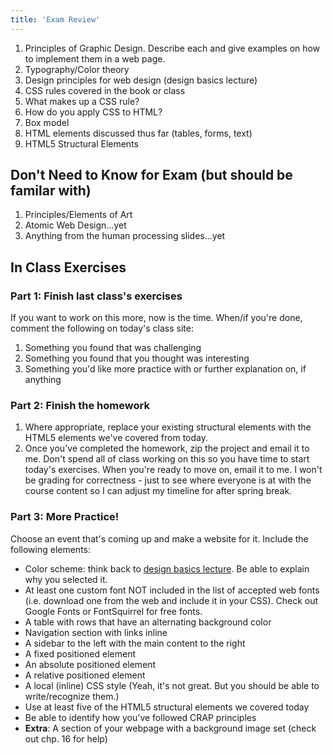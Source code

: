 ```yaml
---
title: 'Exam Review'
---
```


1. Principles of Graphic Design. Describe each and give examples on how to implement them in a web page.
1. Typography/Color theory
1. Design principles for web design (design basics lecture)
1. CSS rules covered in the book or class
1. What makes up a CSS rule?
1. How do you apply CSS to HTML?
1. Box model
1. HTML elements discussed thus far (tables, forms, text)
1. HTML5 Structural Elements

## Don't Need to Know for Exam (but should be familar with)
1. Principles/Elements of Art
1. Atomic Web Design...yet
1. Anything from the human processing slides...yet

## In Class Exercises

### Part 1: Finish last class's exercises
If you want to work on this more, now is the time. When/if you're done, comment the following on today's class site:
1. Something you found that was challenging
1. Something you found that you thought was interesting
1. Something you'd like more practice with or further explanation on, if anything

### Part 2: Finish the homework
1. Where appropriate, replace your existing structural elements with the HTML5 elements we've covered from today.
1. Once you've completed the homework, zip the project and email it to me. Don't spend all of class working on this so you have time to start today's exercises. When you're ready to move on, email it to me. I won't be grading for correctness - just to see where everyone is at with the course content so I can adjust my timeline for after spring break.

### Part 3: More Practice!
Choose an event that's coming up and make a website for it. Include the following elements:
- Color scheme: think back to [design basics lecture](/teaching/cis-275/design-basics). Be able to explain why you selected it.
- At least one custom font NOT included in the list of accepted web fonts (i.e. download one from the web and include it in your CSS). Check out Google Fonts or FontSquirrel for free fonts.
- A table with rows that have an alternating background color
- Navigation section with links inline
- A sidebar to the left with the main content to the right
- A fixed positioned element
- An absolute positioned element
- A relative positioned element
- A local (inline) CSS style (Yeah, it's not great. But you should be able to write/recognize them.)
- Use at least five of the HTML5 structural elements we covered today
- Be able to identify how you've followed CRAP principles
- **Extra**: A section of your webpage with a background image set (check out chp. 16 for help)